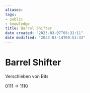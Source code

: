 ```yaml
---
aliases: 
tags: 
- public
- knowledge
title: Barrel Shifter
date created: "2023-03-07T08:31:11"
date modified: "2023-03-14T09:52:33"
---
```


# Barrel Shifter

Verschieben von Bits

0111 -> 1110

